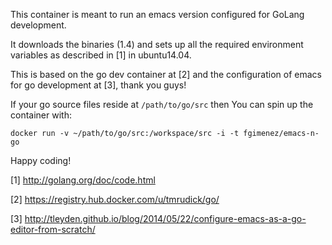 This container is meant to run an emacs version configured for GoLang development.

It downloads the binaries (1.4) and sets up all the required environment variables as described in [1] in ubuntu14.04.

This is based on the go dev container at [2] and the configuration of emacs for go development at [3], thank you guys!

If your go source files reside at `/path/to/go/src` then You can spin up the container with:

    docker run -v ~/path/to/go/src:/workspace/src -i -t fgimenez/emacs-n-go

Happy coding!

[1] http://golang.org/doc/code.html

[2] https://registry.hub.docker.com/u/tmrudick/go/

[3] http://tleyden.github.io/blog/2014/05/22/configure-emacs-as-a-go-editor-from-scratch/
